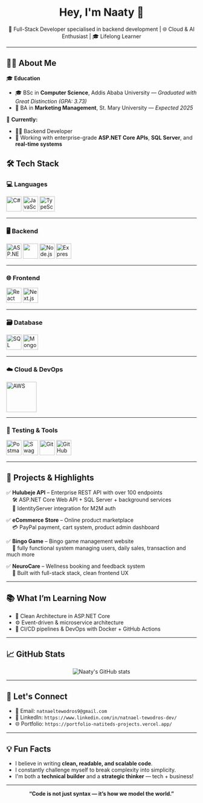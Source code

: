<h1 align="center">Hey, I'm Naaty 👋</h1>
<p align="center">🚀 Full-Stack Developer specialised in backend development | 🌐 Cloud & AI Enthusiast | 🎓 Lifelong Learner</p>

---

## 🧑‍💻 About Me

🎓 **Education**  
- 🎓 BSc in **Computer Science**, Addis Ababa University — *Graduated with Great Distinction (GPA: 3.73)*  
- 📘 BA in **Marketing Management**, St. Mary University — *Expected 2025*

💼 **Currently:**  
- 👨‍💻 Backend Developer  
- 🧠 Working with enterprise-grade **ASP.NET Core APIs**, **SQL Server**, and **real-time systems**

## 🛠️ Tech Stack

### 💻 Languages
<p>
  <img src="https://cdn.jsdelivr.net/gh/devicons/devicon/icons/csharp/csharp-original.svg" width="40" alt="C#" />
  <img src="https://cdn.jsdelivr.net/gh/devicons/devicon/icons/javascript/javascript-original.svg" width="40" alt="JavaScript" />
  <img src="https://cdn.jsdelivr.net/gh/devicons/devicon/icons/typescript/typescript-original.svg" width="40" alt="TypeScript" />
</p>

---

### 🖥️ Backend
<p>
  <img src="https://cdn.jsdelivr.net/gh/devicons/devicon/icons/dotnetcore/dotnetcore-original.svg" width="40" alt="ASP.NET Core" />
  <img src="https://cdn.jsdelivr.net/gh/devicons/devicon/icons/dot-net/dot-net-original.svg" width="40" height="40"/>
  <img src="https://cdn.jsdelivr.net/gh/devicons/devicon/icons/nodejs/nodejs-original.svg" width="40" alt="Node.js" />
  <img src="https://cdn.jsdelivr.net/gh/devicons/devicon/icons/express/express-original.svg" width="40" alt="Express.js" />
</p>

---

### 🌐 Frontend
<p>
  <img src="https://cdn.jsdelivr.net/gh/devicons/devicon/icons/react/react-original.svg" width="40" alt="React" />
  <img src="https://cdn.jsdelivr.net/gh/devicons/devicon/icons/nextjs/nextjs-original.svg" width="40" alt="Next.js" />
</p>

---

### 🗃️ Database
<p>
  <img src="https://upload.wikimedia.org/wikipedia/commons/8/87/Sql_data_base_with_logo.png" width="40" alt="SQL Server" />
  <img src="https://cdn.jsdelivr.net/gh/devicons/devicon/icons/mongodb/mongodb-original.svg" width="40" alt="MongoDB" />
</p>

---

### ☁️ Cloud & DevOps
<p>
  <img src="https://upload.wikimedia.org/wikipedia/commons/9/93/Amazon_Web_Services_Logo.svg" width="80" alt="AWS" />
</p>

---

### 🧪 Testing & Tools
<p>
  <img src="https://cdn.jsdelivr.net/gh/devicons/devicon/icons/postman/postman-original.svg" width="40" alt="Postman" />
  <img src="https://cdn.jsdelivr.net/gh/devicons/devicon/icons/swagger/swagger-original.svg" width="40" alt="Swagger" />
  <img src="https://cdn.jsdelivr.net/gh/devicons/devicon/icons/git/git-original.svg" width="40" alt="Git" />
  <img src="https://cdn.jsdelivr.net/gh/devicons/devicon/icons/github/github-original.svg" width="40" alt="GitHub" />
</p>

---

## 🚀 Projects & Highlights

✅ **Hulubeje API** – Enterprise REST API with over 100 endpoints  
&nbsp;&nbsp;&nbsp;&nbsp;🛠 ASP.NET Core Web API + SQL Server + background services  
&nbsp;&nbsp;&nbsp;&nbsp;🔐 IdentityServer integration for M2M auth

✅ **eCommerce Store** – Online product marketplace  
&nbsp;&nbsp;&nbsp;&nbsp;💳 PayPal payment, cart system, product admin dashboard

✅ **Bingo Game** – Bingo game management website  
&nbsp;&nbsp;&nbsp;&nbsp;🔗 fully functional system managing users, daily sales, transaction and much more

✅ **NeuroCare** – Wellness booking and feedback system  
&nbsp;&nbsp;&nbsp;&nbsp;🧠 Built with full-stack stack, clean frontend UX

---

## 📚 What I’m Learning Now

- 🧼 Clean Architecture in ASP.NET Core  
- ⚙️ Event-driven & microservice architecture  
- 🧪 CI/CD pipelines & DevOps with Docker + GitHub Actions  

---

## 📈 GitHub Stats

<p align="center">
  <img src="https://github-readme-stats.vercel.app/api?username=natiTED&show_icons=true&theme=radical" alt="Naaty's GitHub stats" />
  <br />
</p>

>
---

## 🤝 Let's Connect

- 📧 Email: `natnaeltewodros9@gmail.com`
- 💼 LinkedIn: `https://www.linkedin.com/in/natnael-tewodros-dev/`
- 🌐 Portfolio: `https://portfolio-natiteds-projects.vercel.app/`

---

## 💡 Fun Facts
 
- I believe in writing **clean, readable, and scalable code**.  
- I constantly challenge myself to break complexity into simplicity.  
- I'm both a **technical builder** and a **strategic thinker** — tech + business!

---

<p align="center">
  <b>“Code is not just syntax — it’s how we model the world.”</b>  
</p>
